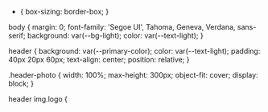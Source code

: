 * {
  box-sizing: border-box;
}

body {
  margin: 0;
  font-family: 'Segoe UI', Tahoma, Geneva, Verdana, sans-serif;
  background: var(--bg-light);
  color: var(--text-light);
}

header {
  background: var(--primary-color);
  color: var(--text-light);
  padding: 40px 20px 60px;
  text-align: center;
  position: relative;
}

.header-photo {
  width: 100%;
  max-height: 300px;
  object-fit: cover;
  display: block;
}

header img.logo {

